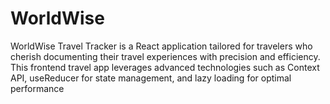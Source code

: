 # WorldWise
WorldWise Travel Tracker is a  React application tailored for travelers who cherish documenting their travel experiences with precision and efficiency. This frontend travel app leverages advanced technologies such as Context API, useReducer for state management, and lazy loading for optimal performance
